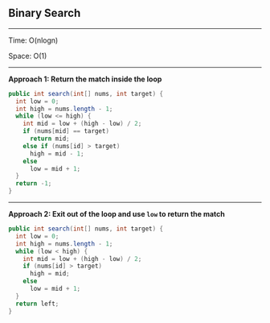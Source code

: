 ## Binary Search

---

Time: O(nlogn)

Space: O(1)

---

**Approach 1: Return the match inside the loop**

```java
public int search(int[] nums, int target) {
  int low = 0;
  int high = nums.length - 1;
  while (low <= high) {
    int mid = low + (high - low) / 2;
    if (nums[mid] == target)
      return mid;
    else if (nums[id] > target)
      high = mid - 1;
    else
      low = mid + 1;
  }
  return -1;
}
```

---

**Approach 2: Exit out of the loop and use `low` to return the match**

```java
public int search(int[] nums, int target) {
  int low = 0;
  int high = nums.length - 1;
  while (low < high) {
    int mid = low + (high - low) / 2;
    if (nums[id] > target)
      high = mid;
    else
      low = mid + 1;
  }
  return left;
}
```